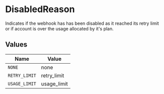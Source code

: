 # DisabledReason

Indicates if the webhook has has been disabled as it reached its retry limit or if account is over the usage allocated by it's plan.


## Values

| Name          | Value         |
| ------------- | ------------- |
| `NONE`        | none          |
| `RETRY_LIMIT` | retry_limit   |
| `USAGE_LIMIT` | usage_limit   |